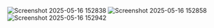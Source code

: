 ![Screenshot 2025-05-16 152838](https://github.com/user-attachments/assets/ea9e9cf0-5276-4c9a-b9f5-7825223f69bf)
![Screenshot 2025-05-16 152858](https://github.com/user-attachments/assets/724588a8-e12b-4fdf-9efa-450070e7756b)
![Screenshot 2025-05-16 152942](https://github.com/user-attachments/assets/3cea50c1-e435-43d0-aac4-25097f752e73)
